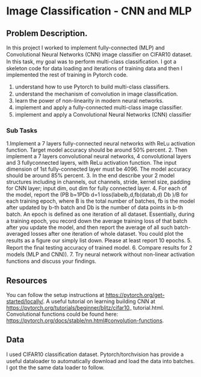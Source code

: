 # Image Classification - CNN and MLP
## Problem Description.
In this project I worked to implement fully-connected (MLP) and Convolutional Neural Networks (CNN) image classiﬁer on CIFAR10 dataset. In this task, my goal was to perform multi-class classiﬁcation.  I got a skeleton code for data loading and iterations of training data and then I implemented the rest of training in Pytorch code.

1) understand how to use Pytorch to build multi-class classiﬁers. 
2) understand the mechanism of convolution in image classiﬁcation. 
3) learn the power of non-linearity in modern neural networks. 
4) implement and apply a fully-connected multi-class image classiﬁer. 
5) implement and apply a Convolutional Neural Networks (CNN) classiﬁer

### Sub Tasks
1.Implement a 7 layers fully-connected neural networks with ReLu activation function. Target model accuracy should be around 50% percent. 
2. Then implement a 7 layers convolutional neural networks, 4 convolutional layers and 3 fullyconnected layers, with ReLu activation function. The input dimension of 1st fully-connected layer must be 4096. The model accuracy should be around 85% percent. 
3. In the end describe your 2 model structures including in channels, out channels, stride, kernel size, padding for CNN layer; input dim, out dim for fully connected layer. 
4.  For each of the model, report the (PB b=1PDb d=1 loss(labelb,d,fb(datab,d) Db )/B for each training epoch, where B is the total number of batches, fb is the model after updated by b-th batch and Db is the number of data points in b-th batch. An epoch is deﬁned as one iteration of all dataset. Essentially, during a training epoch, you record down the average training loss of that batch after you update the model, and then report the average of all such batch-averaged losses after one iteration of whole dataset. You could plot the results as a ﬁgure our simply list down. Please at least report 10 epochs. 
5. Report the ﬁnal testing accuracy of trained model. 
6. Compare results for 2 models (MLP and CNN)). 
7. Try neural network without non-linear activation functions and discuss your ﬁndings. 


## Resources
You can follow the setup instructions at https://pytorch.org/get-started/locally/. A useful tutorial on learning building CNN at https://pytorch.org/tutorials/beginner/blitz/cifar10_ tutorial.html. Convolutional functions could be found here: https://pytorch.org/docs/stable/nn.html#convolution-functions.


## Data
I used CIFAR10 classiﬁcation dataset. Pytorch/torchvision has provide a useful dataloader to automatically download and load the data into batches. I got the the same data loader to follow. 


